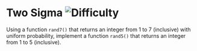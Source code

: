 # Two Sigma ![Difficulty](https://img.shields.io/badge/-EASY-green)
	
Using a function `rand7()` that returns an integer from 1 to 7 (inclusive) with uniform
probability, implement a function `rand5()` that returns an integer from 1 to 5 (inclusive).
	
